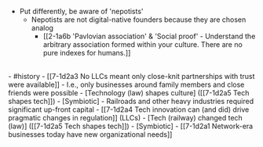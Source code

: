 - Put differently, be aware of 'nepotists'
  - Nepotists are not digital-native founders because they are chosen analog
    - [[2-1a6b 'Pavlovian association' & 'Social proof' - Understand the arbitrary association formed within your culture. There are no pure indexes for humans.]]
<br>
- #history
- [[7-1d2a3 No LLCs meant only close-knit partnerships with trust were available]]
  - I.e., only businesses around family members and close friends were possible
    - [Technology (law) shapes culture] ([[7-1d2a5 Tech shapes tech]])
      - [Symbiotic]
  - Railroads and other heavy industries required significant up-front capital
    - [[7-1d2a4 Tech innovation can (and did) drive pragmatic changes in regulation]] (LLCs)
      - [Tech (railway) changed tech (law)] ([[7-1d2a5 Tech shapes tech]])
				- [Symbiotic]
  - [[7-1d2a1 Network-era businesses today have new organizational needs]]
